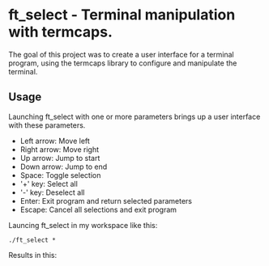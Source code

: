 # ft_select - Terminal manipulation with termcaps.
The goal of this project was to create a user interface for a terminal program, using the termcaps library to configure and manipulate the terminal.

## Usage
Launching ft_select with one or more parameters brings up a user interface with these parameters.

* Left arrow: Move left
* Right arrow: Move right
* Up arrow: Jump to start
* Down arrow: Jump to end
* Space: Toggle selection
* '+' key: Select all
* '-' key: Deselect all
* Enter: Exit program and return selected parameters
* Escape: Cancel all selections and exit program

Launcing ft_select in my workspace like this:
```
./ft_select *
```
Results in this:
